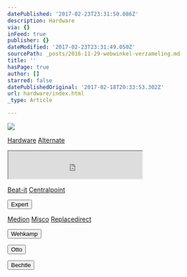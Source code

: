 ```yaml
---
datePublished: '2017-02-23T23:31:50.086Z'
description: Hardware
via: {}
inFeed: true
publisher: {}
dateModified: '2017-02-23T23:31:49.050Z'
sourcePath: _posts/2016-11-29-webwinkel-verzameling.md
title: ''
hasPage: true
author: []
starred: false
datePublishedOriginal: '2017-02-18T20:33:53.302Z'
url: hardware/index.html
_type: Article

---
```

![](https://the-grid-user-content.s3-us-west-2.amazonaws.com/dfe695bd-aa9b-42cf-ab7a-6a386efb1f3a.jpg)

[Hardware][0]
[Alternate][1]

<iframe src="https://the-grid.github.io/ed-userhtml/?g=eJw9z00OgkAMBeCrNF24ZBT8l-JRSIXKEIfB1CZzfUc0btqu3vdaM3iVO6E3e56dSykVHEw0skkRgzNzVzM6rbdtWe6Op3ZTVYf9pl3x9LwoIRjrIEbY3gLHB4JKIIzzfQ5hTtjU4zTAS7u_YGNhyr3k0T1EiyhZ6D7AEjnRwiw30xf7Wcsy8jYFhDT25gnLaovgZRx8rrA7Itxm7SX3WiPkPwgRXFM7bt6ZmUlL" height="62" style=""></iframe>

[Beat-it][2]
[Centralpoint][3]

<button data-role="cta" style="">Expert</button>

[Medion][4]
[Misco][5]
[Replacedirect][6]

<button data-role="cta" style="">Wehkamp</button>

<button data-role="cta" style="">Otto</button>

<button data-role="cta" style="">Bechtle</button>



[0]: https://thegrid.ai/nederlandse-webwinkels/software "Software"
[1]: http://www.alternate.nl/tt/?tt=904_12_133761_&r=%2F
[2]: http://www.beat-it.nl/
[3]: http://www.centralpoint.nl/tracker/index.php?tt=534_12_133761_&r=%2F
[4]: http://tc.tradetracker.net/?c=3452&m=12&a=133761
[5]: https://www.misco.nl/
[6]: http://www.replacedirect.nl/page/startExternal/?tt=4825_12_133761_&r=%2F